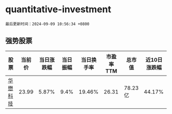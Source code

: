 # quantitative-investment

`最后更新时间：2024-09-09 10:56:34 +0800`

## 强势股票

|股票|当前价|当日涨跌幅|当日振幅|当日换手率|市盈率TTM|总市值|近10日涨跌幅|
|----|----|----|----|----|----|----|----|
|[华懋科技](https://xueqiu.com/S/SH603306)|23.99|5.87%|9.4%|19.46%|26.31|78.23亿|44.17%|
